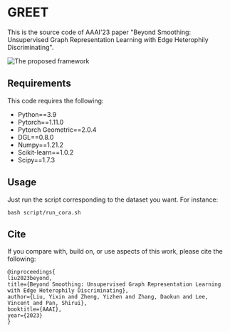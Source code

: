 # GREET
This is the source code of AAAI'23 paper "Beyond Smoothing: Unsupervised Graph Representation Learning with Edge Heterophily Discriminating".

![The proposed framework](framework.png)

## Requirements
This code requires the following:
* Python==3.9
* Pytorch==1.11.0
* Pytorch Geometric==2.0.4
* DGL==0.8.0
* Numpy==1.21.2
* Scikit-learn==1.0.2
* Scipy==1.7.3

## Usage
Just run the script corresponding to the dataset you want. For instance:

```
bash script/run_cora.sh
```

## Cite

If you compare with, build on, or use aspects of this work, please cite the following:
```
@inproceedings{
liu2023beyond,
title={Beyond Smoothing: Unsupervised Graph Representation Learning with Edge Heterophily Discriminating},
author={Liu, Yixin and Zheng, Yizhen and Zhang, Daokun and Lee, Vincent and Pan, Shirui},
booktitle={AAAI},
year={2023}
}
```
